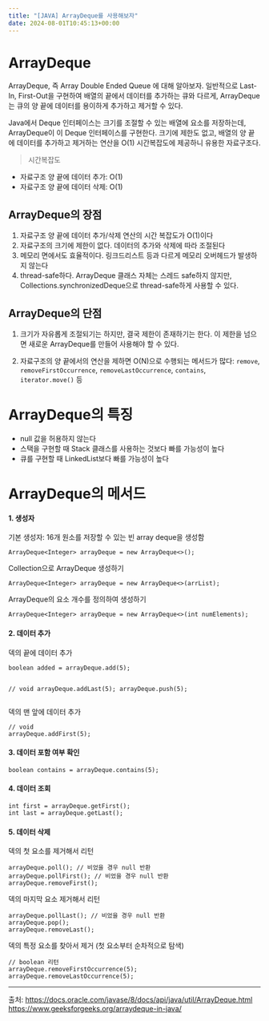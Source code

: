 ```yaml
---
title: "[JAVA] ArrayDeque를 사용해보자"
date: 2024-08-01T10:45:13+00:00
---
```


<h1 id="arraydeque">ArrayDeque</h1>
<p>ArrayDeque, 즉 Array Double Ended Queue 에 대해 알아보자. 일반적으로 Last-In, First-Out을 구현하여 배열의 끝에서 데이터를 추가하는 큐와 다르게, ArrayDeque는 큐의 양 끝에 데이터를 용이하게 추가하고 제거할 수 있다. </p>
<p>Java에서 Deque 인터페이스는 크기를 조절할 수 있는 배열에 요소를 저장하는데, ArrayDeque이 이 Deque 인터페이스를 구현한다. 크기에 제한도 없고, 배열의 양 끝에 데이터를 추가하고 제거하는 연산을 O(1) 시간복잡도에 제공하니 유용한 자료구조다. </p>
<blockquote>
<p>시간복잡도</p>
</blockquote>
<ul>
<li>자료구조 양 끝에 데이터 추가: O(1)</li>
<li>자료구조 양 끝에 데이터 삭제: O(1)</li>
</ul>
<h2 id="arraydeque의-장점">ArrayDeque의 장점</h2>
<ol>
<li>자료구조 양 끝에 데이터 추가/삭제 연산의 시간 복잡도가 O(1)이다</li>
<li>자료구조의 크기에 제한이 없다. 
데이터의 추가와 삭제에 따라 조절된다</li>
<li>메모리 면에서도 효율적이다.
링크드리스트 등과 다르게 메모리 오버헤드가 발생하지 않는다</li>
<li>thread-safe하다. 
ArrayDeque 클래스 자체는 스레드 safe하지 않지만, Collections.synchronizedDeque으로 thread-safe하게 사용할 수 있다. </li>
</ol>
<h2 id="arraydeque의-단점">ArrayDeque의 단점</h2>
<ol>
<li><p>크기가 자유롭게 조절되기는 하지만, 결국 제한이 존재하기는 한다. 이 제한을 넘으면 새로운 ArrayDeque를 만들어 사용해야 할 수 있다. </p>
</li>
<li><p>자료구조의 양 끝에서의 연산을 제하면 O(N)으로 수행되는 메서드가 많다: <code>remove</code>, <code>removeFirstOccurrence</code>, <code>removeLastOccurrence</code>, <code>contains</code>, <code>iterator.move()</code> 등</p>
</li>
</ol>
<h1 id="arraydeque의-특징">ArrayDeque의 특징</h1>
<ul>
<li>null 값을 허용하지 않는다</li>
<li>스택을 구현할 때 Stack 클래스를 사용하는 것보다 빠를 가능성이 높다</li>
<li>큐를 구현할 때 LinkedList보다 빠를 가능성이 높다</li>
</ul>
<h1 id="arraydeque의-메서드">ArrayDeque의 메서드</h1>
<h4 id="1-생성자">1. 생성자</h4>
<p>기본 생성자: 16개 원소를 저장할 수 있는 빈 array deque을 생성함</p>
<pre><code class="language-java">ArrayDeque&lt;Integer&gt; arrayDeque = new ArrayDeque&lt;&gt;();</code></pre>
<p>Collection으로 ArrayDeque 생성하기</p>
<pre><code class="language-java">ArrayDeque&lt;Integer&gt; arrayDeque = new ArrayDeque&lt;&gt;(arrList);</code></pre>
<p>ArrayDeque의 요소 개수를 정의하여 생성하기</p>
<pre><code class="language-java">ArrayDeque&lt;Integer&gt; arrayDeque = new ArrayDeque&lt;&gt;(int numElements);</code></pre>
<h4 id="2-데이터-추가">2. 데이터 추가</h4>
<p>덱의 끝에 데이터 추가</p>
<pre><code class="language-java">boolean added = arrayDeque.add(5);

// void
arrayDeque.addLast(5);
arrayDeque.push(5);</code></pre>
<p>덱의 맨 앞에 데이터 추가</p>
<pre><code class="language-java">// void
arrayDeque.addFirst(5);</code></pre>
<h4 id="3-데이터-포함-여부-확인">3. 데이터 포함 여부 확인</h4>
<pre><code class="language-java">boolean contains = arrayDeque.contains(5);</code></pre>
<h4 id="4-데이터-조회">4. 데이터 조회</h4>
<pre><code class="language-java">int first = arrayDeque.getFirst();
int last = arrayDeque.getLast();</code></pre>
<h4 id="5-데이터-삭제">5. 데이터 삭제</h4>
<p>덱의 첫 요소를 제거해서 리턴</p>
<pre><code class="language-java">arrayDeque.poll(); // 비었을 경우 null 반환
arrayDeque.pollFirst(); // 비었을 경우 null 반환
arrayDeque.removeFirst();</code></pre>
<p>덱의 마지막 요소 제거해서 리턴</p>
<pre><code class="language-java">arrayDeque.pollLast(); // 비었을 경우 null 반환
arrayDeque.pop();
arrayDeque.removeLast();</code></pre>
<p>덱의 특정 요소를 찾아서 제거 (첫 요소부터 순차적으로 탐색)</p>
<pre><code class="language-java">// boolean 리턴
arrayDeque.removeFirstOccurrence(5);
arrayDeque.removeLastOccurrence(5);</code></pre>
<hr />
<p>출처: 
<a href="https://docs.oracle.com/javase/8/docs/api/java/util/ArrayDeque.html">https://docs.oracle.com/javase/8/docs/api/java/util/ArrayDeque.html</a>
<a href="https://www.geeksforgeeks.org/arraydeque-in-java/">https://www.geeksforgeeks.org/arraydeque-in-java/</a></p>